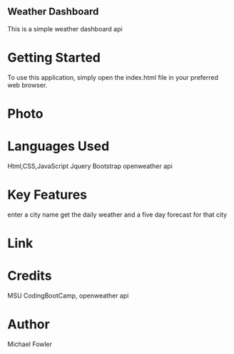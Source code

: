## Weather Dashboard
This is a simple weather dashboard api

# Getting Started
To use this application, simply open the index.html file in your preferred web browser.

# Photo


# Languages Used
Html,CSS,JavaScript Jquery Bootstrap openweather api

# Key Features
enter a city name get the daily weather and a five day forecast for that  city

# Link


# Credits
MSU CodingBootCamp, openweather api

# Author
Michael Fowler
